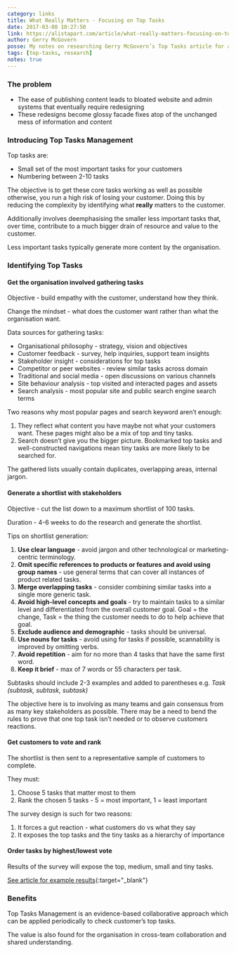 ```yaml
---
category: links
title: What Really Matters - Focusing on Top Tasks
date: 2017-03-08 10:27:50
link: https://alistapart.com/article/what-really-matters-focusing-on-top-tasks
author: Gerry McGovern
posse: My notes on researching Gerry McGovern’s Top Tasks article for an upcoming project
tags: [top-tasks, research]
notes: true
---
```


### The problem

* The ease of publishing content leads to bloated website and admin systems that eventually require redesigning
* These redesigns become glossy facade fixes atop of the unchanged mess of information and content

### Introducing Top Tasks Management

Top tasks are:

* Small set of the most important tasks for your customers
* Numbering between 2-10 tasks

The objective is to get these core tasks working as well as possible otherwise, you run a high risk of losing your customer. Doing this by reducing the complexity by identifying what **really** matters to the customer.

Additionally involves deemphasising the smaller less important tasks that, over time, contribute to a much bigger drain of resource and value to the customer.

Less important tasks typically generate more content by the organisation.

### Identifying Top Tasks

#### Get the organisation involved gathering tasks

Objective - build empathy with the customer, understand how they think.

Change the mindset - what does the customer want rather than what the organisation want.

Data sources for gathering tasks:

* Organisational philosophy - strategy, vision and objectives
* Customer feedback - survey, help inquiries, support team insights
* Stakeholder insight - considerations for top tasks
* Competitor or peer websites - review similar tasks across domain
* Traditional and social media - open discussions on various channels
* Site behaviour analysis - top visited and interacted pages and assets
* Search analysis - most popular site and public search engine search terms

Two reasons why most popular pages and search keyword aren’t enough:

1. They reflect what content you have maybe not what your customers want. These pages might also be a mix of top and tiny tasks.
2. Search doesn’t give you the bigger picture. Bookmarked top tasks and well-constructed navigations mean tiny tasks are more likely to be searched for.

The gathered lists usually contain duplicates, overlapping areas, internal jargon.

#### Generate a shortlist with stakeholders

Objective - cut the list down to a maximum shortlist of 100 tasks.

Duration - 4-6 weeks to do the research and generate the shortlist.

Tips on shortlist generation:

1. **Use clear language** - avoid jargon and other technological or marketing-centric terminology.
2. **Omit specific references to products or features and avoid using group names** - use general terms that can cover all instances of product related tasks.
3. **Merge overlapping tasks** - consider combining similar tasks into a single more generic task.
4. **Avoid high-level concepts and goals** - try to maintain tasks to a similar level and differentiated from the overall customer goal. Goal = the change, Task = the thing the customer needs to do to help achieve that goal.
5. **Exclude audience and demographic** - tasks should be universal.
6. **Use nouns for tasks** - avoid using for tasks if possible, scannability is improved by omitting verbs.
7. **Avoid repetition** - aim for no more than 4 tasks that have the same first word.
8. **Keep it brief** - max of 7 words or 55 characters per task.

Subtasks should include 2-3 examples and added to parentheses e.g. _Task (subtask, subtask, subtask)_

The objective here is to involving as many teams and gain consensus from as many key stakeholders as possible. There may be a need to bend the rules to prove that one top task isn’t needed or to observe customers reactions.

#### Get customers to vote and rank

The shortlist is then sent to a representative sample of customers to complete.

They must:

1. Choose 5 tasks that matter most to them
2. Rank the chosen 5 tasks - 5 = most important, 1 = least important

The survey design is such for two reasons:

1. It forces a gut reaction - what customers do vs what they say
2. It exposes the top tasks and the tiny tasks as a hierarchy of importance

#### Order tasks by highest/lowest vote

Results of the survey will expose the top, medium, small and tiny tasks.

[See article for example results](https://alistapart.com/article/what-really-matters-focusing-on-top-tasks#section4){:target="_blank"}

### Benefits

Top Tasks Management is an evidence-based collaborative approach which can be applied periodically to check customer’s top tasks.

The value is also found for the organisation in cross-team collaboration and shared understanding.
